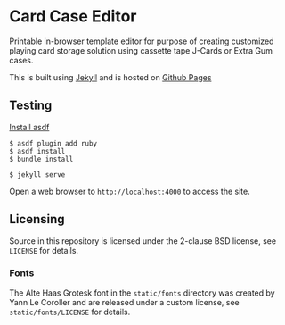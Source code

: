 # Card Case Editor

Printable in-browser template editor for purpose of creating customized playing card storage solution using cassette tape J-Cards or Extra Gum cases.

This is built using [Jekyll](https://jekyllrb.com/) and is hosted on [Github Pages](https://mtyeh411.github.io/card-case-editor/)


## Testing

[Install asdf](https://asdf-vm.com/#/core-manage-asdf?id=install)

```shell
$ asdf plugin add ruby
$ asdf install
$ bundle install
```

```shell
$ jekyll serve
```

Open a web browser to `http://localhost:4000` to access the site.


## Licensing
Source in this repository is licensed under the 2-clause BSD license, see
`LICENSE` for details.

### Fonts
The Alte Haas Grotesk font in the `static/fonts` directory was created by Yann Le Coroller and
are released under a custom license, see `static/fonts/LICENSE` for details.
